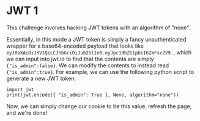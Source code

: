 # JWT 1

This challenge involves hacking JWT tokens with an algorithm of "none".

Essentially, in this mode a JWT token is simply a fancy unauthenticated wrapper
for a base64-encoded payload that looks like `eyJ0eXAiOiJKV1QiLCJhbGciOiJub25lIn0.eyJpc19hZG1pbiI6ZmFsc2V9.`, 
which we can input into jwt.io to find that the
contents are simply `{"is_admin":false}`. We can modify the contents to instead
read `{"is_admin":true}`. For example, we can use the following python script
to generate a new JWT token:

```
import jwt
print(jwt.encode({ "is_admin": True }, None, algorithm="none"))
```

Now, we can simply change our cookie to be this value, refresh the page, and 
we're done!